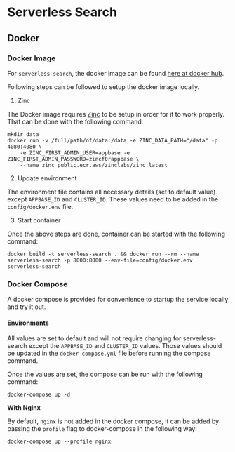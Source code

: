 # Serverless Search

## Docker

### Docker Image

For `serverless-search`, the docker image can be found [here at docker hub](https://hub.docker.com/repository/docker/appbaseio/serverless-search).

Following steps can be followed to setup the docker image locally.

1. Zinc

The Docker image requires [Zinc]() to be setup in order for it to work properly. That can be done with the following command:

```shell
mkdir data
docker run -v /full/path/of/data:/data -e ZINC_DATA_PATH="/data" -p 4080:4080 \
    -e ZINC_FIRST_ADMIN_USER=appbase -e ZINC_FIRST_ADMIN_PASSWORD=zincf0rappbase \
    --name zinc public.ecr.aws/zinclabs/zinc:latest
```

2. Update environment

The environment file contains all necessary details (set to default value) except `APPBASE_ID` and `CLUSTER_ID`. These values need to be added in the `config/docker.env` file.

3. Start container

Once the above steps are done, container can be started with the following command:

```shell
docker build -t serverless-search . && docker run --rm --name serverless-search -p 8000:8000 --env-file=config/docker.env serverless-search
```


### Docker Compose

A docker compose is provided for convenience to startup the service locally and try it out.

#### Environments

All values are set to default and will not require changing for serverless-search except the `APPBASE_ID` and `CLUSTER_ID` values. Those values should be updated in the `docker-compose.yml` file before running the compose command.

Once the values are set, the compose can be run with the following command:

```shell
docker-compose up -d
```

**With Nginx**

By default, `nginx` is not added in the docker compose, it can be added by passing the `profile` flag to docker-compose in the following way:

```shell
docker-compose up --profile nginx
```